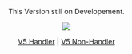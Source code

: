 <div align="center">
<p>This Version still on Developement.</p>
<a href="https://github.com/GreenVGJR/amc-aoijs">
  <img src="https://github-readme-stats.vercel.app/api/pin/?username=greenvgjr&repo=amc-aoijs&theme=dark" loading="lazy"/>
  <br>
<p><a href="https://github.com/GreenVGJR/amc-aoijs/tree/handler-v5">V5 Handler</a> | <a href="https://github.com/GreenVGJR/amc-aoijs/tree/non-handler-v5">V5 Non-Handler</a></p>

</a>
</div>
